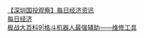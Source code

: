   
[【深圳国投观察】每日经济资讯](http://www.dianyue.me/archives/702/q1m8pa30rhod23r3/)  
[每日经济](http://www.dianyue.me/archives/221/7lv1lyr4tcp5031s/)  
[极战大百科9|格斗机器人最强辅助——维修工具](http://www.dianyue.me/archives/224/gqy4roor8lzkvb3s/)